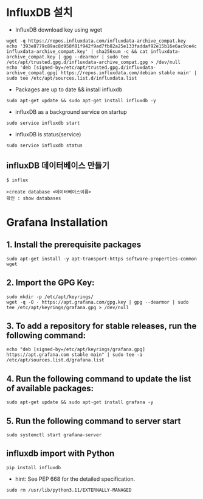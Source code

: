 # InfluxDB 설치
- InfluxDB download key using wget
```
wget -q https://repos.influxdata.com/influxdata-archive_compat.key
echo '393e8779c89ac8d958f81f942f9ad7fb82a25e133faddaf92e15b16e6ac9ce4c influxdata-archive_compat.key' | sha256sum -c && cat influxdata-archive_compat.key | gpg --dearmor | sudo tee /etc/apt/trusted.gpg.d/influxdata-archive_compat.gpg > /dev/null
echo 'deb [signed-by=/etc/apt/trusted.gpg.d/influxdata-archive_compat.gpg] https://repos.influxdata.com/debian stable main' | sudo tee /etc/apt/sources.list.d/influxdata.list
```
- Packages are up to date && install influxdb
```
sudo apt-get update && sudo apt-get install influxdb -y
```
- influxDB as a background service on startup
```
sudo service influxdb start
```
- influxDB is status(service)
```
sudo service influxdb status
```

## influxDB 데이터베이스 만들기
```
$ influx

>create database <데이터베이스이름>
확인 : show databases
```

# Grafana Installation
## 1. Install the prerequisite packages
```
sudo apt-get install -y apt-transport-https software-properties-common wget
```
## 2. Import the GPG Key:
```
sudo mkdir -p /etc/apt/keyrings/
wget -q -O - https://apt.grafana.com/gpg.key | gpg --dearmor | sudo tee /etc/apt/keyrings/grafana.gpg > /dev/null
```
## 3. To add a repository for stable releases, run the following command:
```
echo "deb [signed-by=/etc/apt/keyrings/grafana.gpg] https://apt.grafana.com stable main" | sudo tee -a /etc/apt/sources.list.d/grafana.list
```
## 4. Run the following command to update the list of available packages:
```
sudo apt-get update && sudo apt-get install grafana -y
```
## 5. Run the following command to server start
```
sudo systemctl start grafana-server
```
## influxdb import with Python
```
pip install influxdb
```
- hint: See PEP 668 for the detailed specification.
```
sudo rm /usr/lib/python3.11/EXTERNALLY-MANAGED
```
